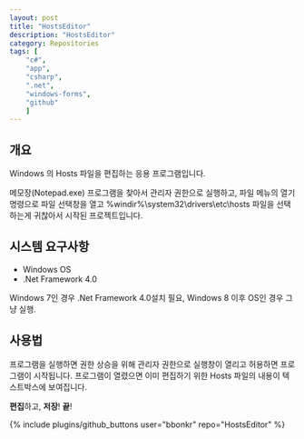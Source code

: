 ```yaml
---
layout: post
title: "HostsEditor"
description: "HostsEditor"
category: Repositories
tags: [
    "c#",
    "app",
    "csharp",
    ".net",
    "windows-forms",
    "github"
    ]
---
```


## 개요
Windows 의 Hosts 파일을 편집하는 응용 프로그램입니다.

메모장(Notepad.exe) 프로그램을 찾아서 관리자 권한으로 실행하고, 파일 메뉴의 열기 명령으로 파일 선택창을 열고 %windir%\system32\drivers\etc\hosts 파일을 선택하는게 귀찮아서 시작된 프로젝트입니다.

## 시스템 요구사항
* Windows OS
* .Net Framework 4.0

Windows 7인 경우 .Net Framework 4.0설치 필요, Windows 8 이후 OS인 경우 그냥 실행.

## 사용법
프로그램을 실행하면 권한 상승을 위해 관리자 권한으로 실행창이 열리고 허용하면 프로그램이 시작됩니다.
프로그램이 열렸으면 이미 편집하기 위한 Hosts 파일의 내용이 텍스트박스에 보여집니다.

**편집**하고, **저장**! **끝**!

<!--
## 다운로드

가능하면 본인이 직접 빌드해서 사용하십시오.
[GitHub](https://github.com/bbonkr/HostsEditor)에서 소스코드를 확인하실 수 있습니다.

빌드가 귀찮으시면 [다운로드](https://github.com/bbonkr/HostsEditor/tree/master/deploy/deploy.zip) 하여 사용하십시오.
-->


{% include plugins/github_buttons user="bbonkr" repo="HostsEditor" %}
